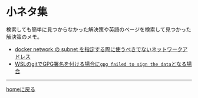 # 小ネタ集

検索しても簡単に見つからなかった解決策や英語のページを検索して見つかった解決策のメモ。

* [docker network の subnet を指定する際に使うべきでないネットワークアドレス](docker/subnet.md)
* [WSLのgitでGPG署名を付ける場合に`gpg failed to sign the data`となる場合](linux/gpg_failed_to_sign_the_data_in_git_on_wsl.md)

---
[homeに戻る](https://kazkobara.github.io/)
